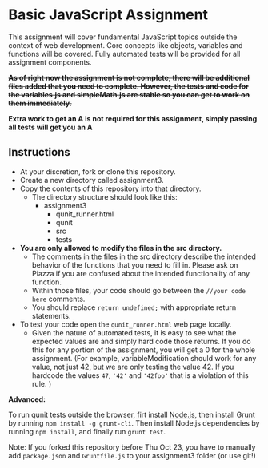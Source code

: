 Basic JavaScript Assignment
===========================

This assignment will cover fundamental JavaScript topics outside the context of web development. Core concepts like objects, variables and functions will be covered. Fully automated tests will be provided for all assignment components.

~~**As of right now the assignment is not complete, there will be additional files added that you need to complete. However, the tests and code for the variables.js and simpleMath.js are stable so you can get to work on them immediately.**~~

**Extra work to get an A is not required for this assignment, simply passing all tests will get you an A**

Instructions
------------

- At your discretion, fork or clone this repository.
- Create a new directory called assignment3.
- Copy the contents of this repository into that directory.
  - The directory structure should look like this:
    - assignment3
      - qunit_runner.html
      - qunit
      - src
      - tests
- **You are only allowed to modify the files in the src directory.**
  - The comments in the files in the src directory describe the intended behavior of the functions that you need to fill in. Please ask on Piazza if you are confused about the intended functionality of any function.
  - Within those files, your code should go between the `//your code here` comments.
  - You should replace `return undefined;` with appropriate return statements.
- To test your code open the `qunit_runner.html` web page locally.
  - Given the nature of automated tests, it is easy to see what the expected values are and simply hard code those returns. If you do this for any portion of the assignment, you will get a 0 for the whole assignment. (For example, variableModification should work for any value, not just 42, but we are only testing the value 42. If you hardcode the values `47`, `'42'` and `'42foo'` that is a violation of this rule. )

**Advanced:**

To run qunit tests outside the browser, firt install [Node.js](http://nodejs.org), then install Grunt by running `npm install -g grunt-cli`. Then install Node.js dependencies by running `npm install`, and finally run `grunt test`.

Note: If you forked this repository before Thu Oct 23, you have to manually add `package.json` and `Gruntfile.js` to your assignment3 folder (or use git!)

